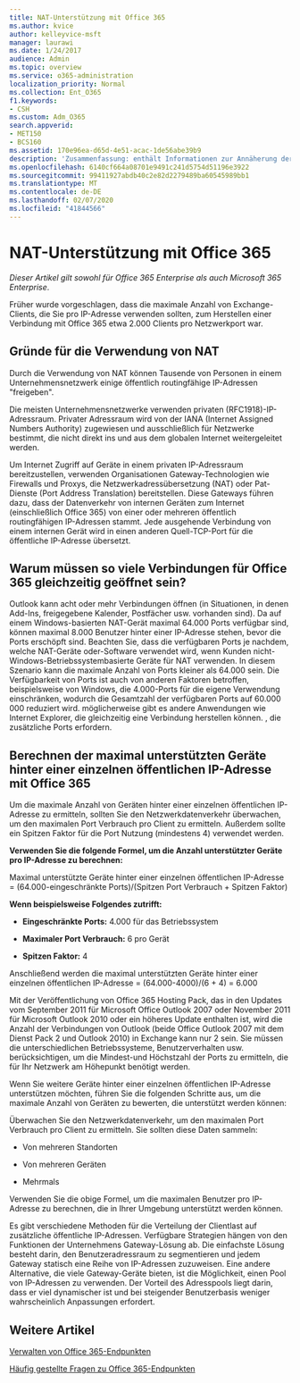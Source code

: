 ```yaml
---
title: NAT-Unterstützung mit Office 365
ms.author: kvice
author: kelleyvice-msft
manager: laurawi
ms.date: 1/24/2017
audience: Admin
ms.topic: overview
ms.service: o365-administration
localization_priority: Normal
ms.collection: Ent_O365
f1.keywords:
- CSH
ms.custom: Adm_O365
search.appverid:
- MET150
- BCS160
ms.assetid: 170e96ea-d65d-4e51-acac-1de56abe39b9
description: 'Zusammenfassung: enthält Informationen zur Annäherung der richtigen Anzahl von Clients, die Sie pro IP-Adresse in Ihrer Organisation verwenden können, indem Sie die Netzwerkadressübersetzung (Network Address Translation, NAT) verwenden.'
ms.openlocfilehash: 6140cf664a08701e9491c241d5754d51196e3922
ms.sourcegitcommit: 99411927abdb40c2e82d2279489ba60545989bb1
ms.translationtype: MT
ms.contentlocale: de-DE
ms.lasthandoff: 02/07/2020
ms.locfileid: "41844566"
---
```

# <a name="nat-support-with-office-365"></a>NAT-Unterstützung mit Office 365

*Dieser Artikel gilt sowohl für Office 365 Enterprise als auch Microsoft 365 Enterprise*.

Früher wurde vorgeschlagen, dass die maximale Anzahl von Exchange-Clients, die Sie pro IP-Adresse verwenden sollten, zum Herstellen einer Verbindung mit Office 365 etwa 2.000 Clients pro Netzwerkport war.
  
## <a name="why-use-nat"></a>Gründe für die Verwendung von NAT

Durch die Verwendung von NAT können Tausende von Personen in einem Unternehmensnetzwerk einige öffentlich routingfähige IP-Adressen "freigeben".
  
Die meisten Unternehmensnetzwerke verwenden privaten (RFC1918)-IP-Adressraum. Privater Adressraum wird von der IANA (Internet Assigned Numbers Authority) zugewiesen und ausschließlich für Netzwerke bestimmt, die nicht direkt ins und aus dem globalen Internet weitergeleitet werden.
  
Um Internet Zugriff auf Geräte in einem privaten IP-Adressraum bereitzustellen, verwenden Organisationen Gateway-Technologien wie Firewalls und Proxys, die Netzwerkadressübersetzung (NAT) oder Pat-Dienste (Port Address Translation) bereitstellen. Diese Gateways führen dazu, dass der Datenverkehr von internen Geräten zum Internet (einschließlich Office 365) von einer oder mehreren öffentlich routingfähigen IP-Adressen stammt. Jede ausgehende Verbindung von einem internen Gerät wird in einen anderen Quell-TCP-Port für die öffentliche IP-Adresse übersetzt. 
  
## <a name="why-do-you-need-to-have-so-many-connections-open-to-office-365-at-the-same-time"></a>Warum müssen so viele Verbindungen für Office 365 gleichzeitig geöffnet sein?

Outlook kann acht oder mehr Verbindungen öffnen (in Situationen, in denen Add-Ins, freigegebene Kalender, Postfächer usw. vorhanden sind). Da auf einem Windows-basierten NAT-Gerät maximal 64.000 Ports verfügbar sind, können maximal 8.000 Benutzer hinter einer IP-Adresse stehen, bevor die Ports erschöpft sind. Beachten Sie, dass die verfügbaren Ports je nachdem, welche NAT-Geräte oder-Software verwendet wird, wenn Kunden nicht-Windows-Betriebssystembasierte Geräte für NAT verwenden. In diesem Szenario kann die maximale Anzahl von Ports kleiner als 64.000 sein. Die Verfügbarkeit von Ports ist auch von anderen Faktoren betroffen, beispielsweise von Windows, die 4.000-Ports für die eigene Verwendung einschränken, wodurch die Gesamtzahl der verfügbaren Ports auf 60.000 000 reduziert wird. möglicherweise gibt es andere Anwendungen wie Internet Explorer, die gleichzeitig eine Verbindung herstellen können. , die zusätzliche Ports erfordern.
  
## <a name="calculating-maximum-supported-devices-behind-a-single-public-ip-address-with-office-365"></a>Berechnen der maximal unterstützten Geräte hinter einer einzelnen öffentlichen IP-Adresse mit Office 365

Um die maximale Anzahl von Geräten hinter einer einzelnen öffentlichen IP-Adresse zu ermitteln, sollten Sie den Netzwerkdatenverkehr überwachen, um den maximalen Port Verbrauch pro Client zu ermitteln. Außerdem sollte ein Spitzen Faktor für die Port Nutzung (mindestens 4) verwendet werden. 
  
 **Verwenden Sie die folgende Formel, um die Anzahl unterstützter Geräte pro IP-Adresse zu berechnen:**
  
Maximal unterstützte Geräte hinter einer einzelnen öffentlichen IP-Adresse = (64.000-eingeschränkte Ports)/(Spitzen Port Verbrauch + Spitzen Faktor)
  
 **Wenn beispielsweise Folgendes zutrifft:**
  
- **Eingeschränkte Ports:** 4.000 für das Betriebssystem

- **Maximaler Port Verbrauch:** 6 pro Gerät

- **Spitzen Faktor:** 4

Anschließend werden die maximal unterstützten Geräte hinter einer einzelnen öffentlichen IP-Adresse = (64.000-4000)/(6 + 4) = 6.000
  
Mit der Veröffentlichung von Office 365 Hosting Pack, das in den Updates vom September 2011 für Microsoft Office Outlook 2007 oder November 2011 für Microsoft Outlook 2010 oder ein höheres Update enthalten ist, wird die Anzahl der Verbindungen von Outlook (beide Office Outlook 2007 mit dem Dienst Pack 2 und Outlook 2010) in Exchange kann nur 2 sein. Sie müssen die unterschiedlichen Betriebssysteme, Benutzerverhalten usw. berücksichtigen, um die Mindest-und Höchstzahl der Ports zu ermitteln, die für Ihr Netzwerk am Höhepunkt benötigt werden.
  
Wenn Sie weitere Geräte hinter einer einzelnen öffentlichen IP-Adresse unterstützen möchten, führen Sie die folgenden Schritte aus, um die maximale Anzahl von Geräten zu bewerten, die unterstützt werden können:
  
Überwachen Sie den Netzwerkdatenverkehr, um den maximalen Port Verbrauch pro Client zu ermitteln. Sie sollten diese Daten sammeln:
  
- Von mehreren Standorten
    
- Von mehreren Geräten
    
- Mehrmals
    
Verwenden Sie die obige Formel, um die maximalen Benutzer pro IP-Adresse zu berechnen, die in Ihrer Umgebung unterstützt werden können.
  
Es gibt verschiedene Methoden für die Verteilung der Clientlast auf zusätzliche öffentliche IP-Adressen. Verfügbare Strategien hängen von den Funktionen der Unternehmens Gateway-Lösung ab. Die einfachste Lösung besteht darin, den Benutzeradressraum zu segmentieren und jedem Gateway statisch eine Reihe von IP-Adressen zuzuweisen. Eine andere Alternative, die viele Gateway-Geräte bieten, ist die Möglichkeit, einen Pool von IP-Adressen zu verwenden. Der Vorteil des Adresspools liegt darin, dass er viel dynamischer ist und bei steigender Benutzerbasis weniger wahrscheinlich Anpassungen erfordert.
  
## <a name="see-also"></a>Weitere Artikel

[Verwalten von Office 365-Endpunkten](https://support.office.com/article/99cab9d4-ef59-4207-9f2b-3728eb46bf9a)
  
[Häufig gestellte Fragen zu Office 365-Endpunkten](https://support.office.com/article/d4088321-1c89-4b96-9c99-54c75cae2e6d)
